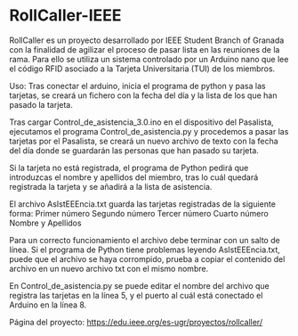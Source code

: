 # RollCaller-IEEE
RollCaller es un proyecto desarrollado por IEEE Student Branch of Granada con la finalidad de agilizar el proceso de pasar lista en las reuniones de la rama. Para ello se utiliza un sistema controlado por un Arduino nano que lee el código RFID asociado a la Tarjeta Universitaria (TUI) de los miembros.

Uso: Tras conectar el arduino, inicia el programa de python y pasa las tarjetas, se creará un fichero con la fecha del día y la lista de los que han pasado la tarjeta.

Tras cargar  Control_de_asistencia_3.0.ino en el dispositivo del Pasalista, ejecutamos el programa Control_de_asistencia.py y procedemos a pasar las tarjetas por el Pasalista, se creará un nuevo archivo de texto con la fecha del día donde se guardarán las personas que han pasado su tarjeta.

Si la tarjeta no está registrada, el programa de Python pedirá que introduzcas el nombre y apellidos del miembro, tras lo cuál quedará registrada la tarjeta y se  añadirá a la lista de asistencia.

El archivo AsIstEEEncia.txt guarda las tarjetas registradas de la siguiente forma:
Primer número
Segundo número
Tercer número
Cuarto número
Nombre y Apellidos

Para un correcto funcionamiento el archivo debe terminar con un salto de línea. Si el programa de Python tiene problemas leyendo AsIstEEEncia.txt, puede que el archivo se haya corrompido, prueba a copiar el contenido del archivo en un nuevo archivo txt con el mismo nombre.

En Control_de_asistencia.py se puede editar el nombre del archivo que registra las tarjetas en la línea 5, y el puerto al cuál está conectado el Arduino en la línea 8.

Página del proyecto: https://edu.ieee.org/es-ugr/proyectos/rollcaller/
